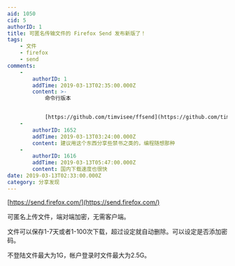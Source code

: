 ```yaml
---
aid: 1050
cid: 5
authorID: 1
title: 可匿名传输文件的 Firefox Send 发布新版了！
tags:
    - 文件
    - firefox
    - send
comments:
    -
        authorID: 1
        addTime: 2019-03-13T02:35:00.000Z
        content: >-
            命令行版本


            [https://github.com/timvisee/ffsend](https://github.com/timvisee/ffsend)
    -
        authorID: 1652
        addTime: 2019-03-13T03:24:00.000Z
        content: 建议用这个东西分享些禁书之类的，编程随想那种
    -
        authorID: 1616
        addTime: 2019-03-13T05:47:00.000Z
        content: 国内下载速度也很快
date: 2019-03-13T02:33:00.000Z
category: 分享发现
---
```


[https://send.firefox.com/](https://send.firefox.com/)

可匿名上传文件，端对端加密，无需客户端。

文件可以保存1-7天或者1-100次下载，超过设定就自动删除。可以设定是否添加密码。

不登陆文件最大为1G，帐户登录时文件最大为2.5G。
